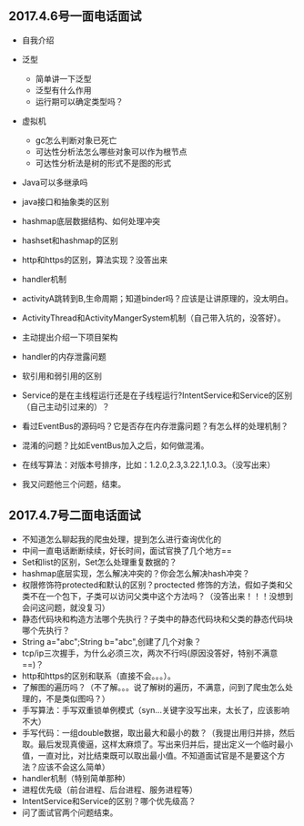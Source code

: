 ## 2017.4.6号一面电话面试
* 自我介绍
* 泛型
	* 简单讲一下泛型
	* 泛型有什么作用
	* 运行期可以确定类型吗？

* 虚拟机
	* gc怎么判断对象已死亡
	* 可达性分析法怎么哪些对象可以作为根节点
	* 可达性分析法是树的形式不是图的形式

* Java可以多继承吗
* java接口和抽象类的区别
* hashmap底层数据结构、如何处理冲突
* hashset和hashmap的区别
* http和https的区别，算法实现？没答出来
* handler机制
* activityA跳转到B,生命周期；知道binder吗？应该是让讲原理的，没太明白。
* ActivityThread和ActivityMangerSystem机制（自己带入坑的，没答好）。
* 主动提出介绍一下项目架构
* handler的内存泄露问题
* 软引用和弱引用的区别
* Service的是在主线程运行还是在子线程运行?IntentService和Service的区别（自己主动引过来的）？
* 看过EventBus的源码吗？它是否存在内存泄露问题？有怎么样的处理机制？
* 混淆的问题？比如EventBus加入之后，如何做混淆。
* 在线写算法：对版本号排序，比如：1.2.0,2.3,3.22.1,1.0.3。（没写出来）
* 我又问题他三个问题，结束。

## 2017.4.7号二面电话面试
* 不知道怎么聊起我的爬虫处理，提到怎么进行查询优化的
* 中间一直电话断断续续，好长时间，面试官换了几个地方==
* Set和list的区别，Set怎么处理重复数据的？
* hashmap底层实现，怎么解决冲突的？你会怎么解决hash冲突？
* 权限修饰符protected和默认的区别？proctected 修饰的方法，假如子类和父类不在一个包下，子类可以访问父类中这个方法吗？（没答出来！！！没想到会问这问题，就没复习）
* 静态代码块和构造方法哪个先执行？子类中的静态代码块和父类的静态代码块哪个先执行？
* String a="abc";String b="abc",创建了几个对象？
* tcp/ip三次握手，为什么必须三次，两次不行吗(原因没答好，特别不满意==)？
* http和https的区别和联系（直接不会。。。）。
* 了解图的遍历吗？（不了解。。。说了解树的遍历，不满意，问到了爬虫怎么处理的，不是类似图吗？）
* 手写算法：手写双重锁单例模式（syn...关键字没写出来，太长了，应该影响不大）
* 手写代码：一组double数据，取出最大和最小的数？（我提出用归并排，然后取。最后发现真傻逼，这样太麻烦了。写出来归并后，提出定义一个临时最小值，一直对比，对比结束既可以取出最小值。不知道面试官是不是要这个方法？应该不会这么简单）
* handler机制（特别简单那种）
* 进程优先级（前台进程、后台进程、服务进程等）
* IntentService和Service的区别？哪个优先级高？
* 问了面试官两个问题结束。

